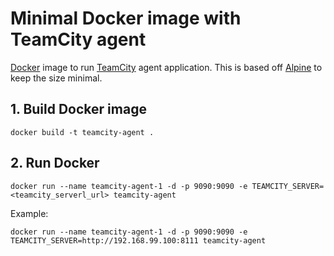 # Minimal Docker image with TeamCity agent

[Docker](https://www.docker.com/) image to run [TeamCity](https://www.jetbrains.com/teamcity/) agent application.
This is based off [Alpine](https://registry.hub.docker.com/_/alpine/) to keep the size minimal.

## 1. Build Docker image
```
docker build -t teamcity-agent .
```

## 2. Run Docker
```
docker run --name teamcity-agent-1 -d -p 9090:9090 -e TEAMCITY_SERVER=<teamcity_serverl_url> teamcity-agent
```
Example:
```
docker run --name teamcity-agent-1 -d -p 9090:9090 -e TEAMCITY_SERVER=http://192.168.99.100:8111 teamcity-agent
```
